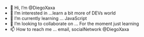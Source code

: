 - 👋 Hi, I’m @DiegoXaxa
- 👀 I’m interested in ...learn a bit more of DEVs world
- 🌱 I’m currently learning ... JavaScript
- 💞️ I’m looking to collaborate on ... For the moment just learning
- 📫 How to reach me ... email, socialNetwork @DiegoXaxa

<!---
DiegoXaxa/DiegoXaxa is a ✨ special ✨ repository because its `README.md` (this file) appears on your GitHub profile.
You can click the Preview link to take a look at your changes.
--->
